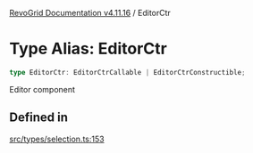 [RevoGrid Documentation v4.11.16](README.md) / EditorCtr

# Type Alias: EditorCtr

```ts
type EditorCtr: EditorCtrCallable | EditorCtrConstructible;
```

Editor component

## Defined in

[src/types/selection.ts:153](https://github.com/revolist/revogrid/blob/763c92aaba8e74029a3eccde1c674251aae1a42c/src/types/selection.ts#L153)
